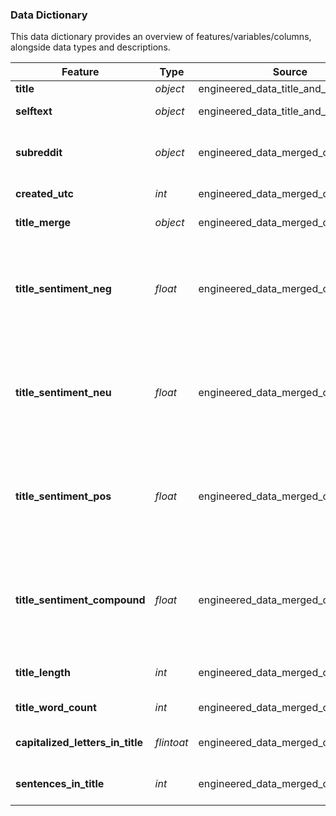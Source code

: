 ### Data Dictionary

This data dictionary provides an overview of features/variables/columns, alongside data types and descriptions. 

|Feature|Type|Source|Description|
|---|---|---|---|
|**title**|*object*|engineered_data_title_and_selftext.csv|Title of the Reddit post|
|**selftext**|*object*|engineered_data_title_and_selftext.csv|Selftext within the Reddit post| 
|**subreddit**|*object*|engineered_data_merged_columns.csv|Identifies which Subreddit the post was from. Options are backpacking or ultrarunning|
|**created_utc**|*int*|engineered_data_merged_columns.csv|Date of Reddit post, in Unix Epoch time| 
|**title_merge**|*object*|engineered_data_merged_columns.csv|Combination of **title** and **selftext** columns| 
|**title_sentiment_neg**|*float*|engineered_data_merged_columns.csv|A sentiment intensity score received from the SentimentIntensityAnalyzer. Sentiment strength is based on the input text: positive values are positive valence, negative values are negative valence| 
|**title_sentiment_neu**|*float*|engineered_data_merged_columns.csv|A sentiment intensity score received from the SentimentIntensityAnalyzer. Sentiment strength is based on the input text: positive values are positive valence, negative values are negative valence| 
|**title_sentiment_pos**|*float*|engineered_data_merged_columns.csv|A sentiment intensity score received from the SentimentIntensityAnalyzer. Sentiment strength is based on the input text: positive values are positive valence, negative values are negative valence|
|**title_sentiment_compound**|*float*|engineered_data_merged_columns.csv|A sentiment intensity score received from the SentimentIntensityAnalyzer. It is derived from the sum of positive, negative & neutral scores which is then normalized between -1 and +1|
|**title_length**|*int*|engineered_data_merged_columns.csv|Number of characters within the **title_merge** column|
|**title_word_count**|*int*|engineered_data_merged_columns.csv|Number of words within the **title_merge** column|
|**capitalized_letters_in_title**|*flintoat*|engineered_data_merged_columns.csv|Number of capitalized letters within the **title_merge** column|
|**sentences_in_title**|*int*|engineered_data_merged_columns.csv|Number of sentences within the **title_merge** column|
